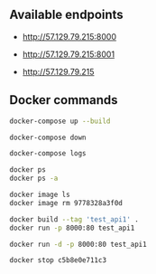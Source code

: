 
## Available endpoints

* http://57.129.79.215:8000
* http://57.129.79.215:8001

* http://57.129.79.215

## Docker commands

```bash
docker-compose up --build

docker-compose down

docker-compose logs

docker ps
docker ps -a

docker image ls
docker image rm 9778328a3f0d

docker build --tag 'test_api1' .
docker run -p 8000:80 test_api1

docker run -d -p 8000:80 test_api1

docker stop c5b8e0e711c3
```
